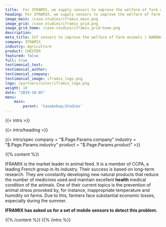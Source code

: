 ```yaml
---
title:  For IFRAMIX, we supply sensors to improve the welfare of farm animals
heading: For IFRAMIX, we supply sensors to improve the welfare of farm animals
image_main: /case-studies/iframix_main.png
image_grid: /case-studies/iframix_grid.png
image_grid_home: /case-studies/iframix_grid-home.png
description:
meta_title: IoT sensors to improve the welfare of farm animals | HARDWARIO Case Study
company: IFRAMIX
industry: Agriculture
product: CHESTER
featured: false
full: true
testimonial_text:
testimonial_author:
testimonial_company:
testimonial_image: iframix_logo.png
logo: /partners/color/iframix_logo.png
weight: 10
date: "2019-10-05"
menu:
    main:
        parent: 'Case&nbsp;Studies'
---
```


{{< intro >}}

{{< intro/heading >}}

{{< intro/spec company = "$.Page.Params.company" industry = "$.Page.Params.industry" product = "$.Page.Params.product" >}}

{{% content %}}

IFRAMIX is the market leader in animal feed. It is a member of CCPA, a leading French group in its industry. Their success is based on long-term research. They are constantly developing new natural products that reduce the number of medicines used and maintain excellent **health** medical condition of the animals. One of their current topics is the prevention of animal stress provoked by, for instance, inappropriate temperature and humidity on farms. Due to this, farmers face substantial economic losses, especially during the summer.

**IFRAMIX has asked us for a set of mobile sensors to detect this problem.**

{{% /content %}}
{{% /intro %}}
